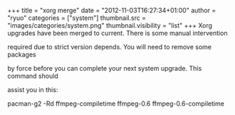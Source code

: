 +++
title = "xorg merge"
date = "2012-11-03T16:27:34+01:00"
author = "ryuo"
categories = ["system"]
thumbnail.src = "images/categories/system.png"
thumbnail.visibility = "list"
+++
Xorg upgrades have been merged to current. There is some manual intervention  

 required due to strict version depends. You will need to remove some packages  

 by force before you can complete your next system upgrade. This command should  

 assist you in this:

 pacman-g2 -Rd ffmpeg-compiletime ffmpeg-0.6 ffmpeg-0.6-compiletime